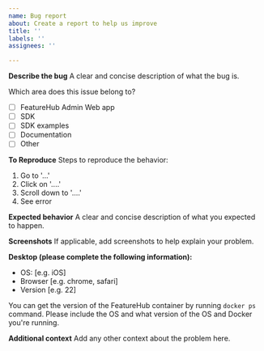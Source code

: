 ```yaml
---
name: Bug report
about: Create a report to help us improve
title: ''
labels: ''
assignees: ''

---
```


**Describe the bug**
A clear and concise description of what the bug is.

 Which area does this issue belong to?

* [ ] FeatureHub Admin Web app
* [ ] SDK
* [ ] SDK examples
* [ ] Documentation
* [ ] Other

**To Reproduce**
Steps to reproduce the behavior:
1. Go to '...'
2. Click on '....'
3. Scroll down to '....'
4. See error

**Expected behavior**
A clear and concise description of what you expected to happen.

**Screenshots**
If applicable, add screenshots to help explain your problem.

**Desktop (please complete the following information):**
 - OS: [e.g. iOS]
 - Browser [e.g. chrome, safari]
 - Version [e.g. 22]

You can get the version of the FeatureHub container by running ```docker ps``` command.
Please include the OS and what version of the OS and Docker you're running.


**Additional context**
Add any other context about the problem here.
